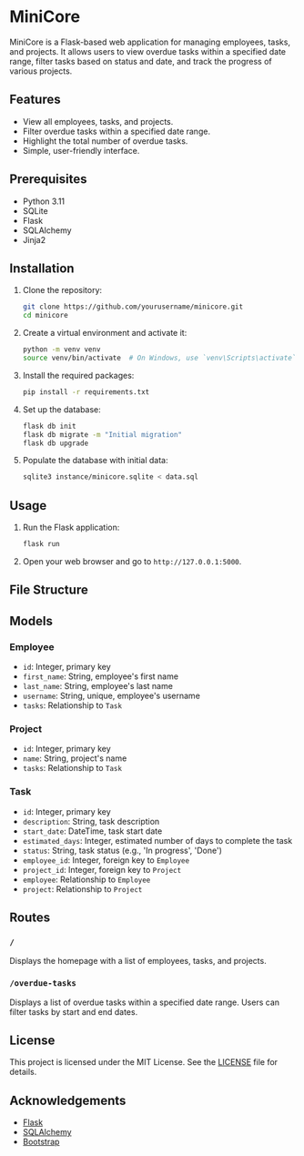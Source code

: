 # MiniCore

MiniCore is a Flask-based web application for managing employees, tasks, and projects. It allows users to view overdue tasks within a specified date range, filter tasks based on status and date, and track the progress of various projects.

## Features

- View all employees, tasks, and projects.
- Filter overdue tasks within a specified date range.
- Highlight the total number of overdue tasks.
- Simple, user-friendly interface.

## Prerequisites

- Python 3.11
- SQLite
- Flask
- SQLAlchemy
- Jinja2

## Installation

1. Clone the repository:

    ```bash
    git clone https://github.com/yourusername/minicore.git
    cd minicore
    ```

2. Create a virtual environment and activate it:

    ```bash
    python -m venv venv
    source venv/bin/activate  # On Windows, use `venv\Scripts\activate`
    ```

3. Install the required packages:

    ```bash
    pip install -r requirements.txt
    ```

4. Set up the database:

    ```bash
    flask db init
    flask db migrate -m "Initial migration"
    flask db upgrade
    ```

5. Populate the database with initial data:

    ```bash
    sqlite3 instance/minicore.sqlite < data.sql
    ```

## Usage

1. Run the Flask application:

    ```bash
    flask run
    ```

2. Open your web browser and go to `http://127.0.0.1:5000`.

## File Structure


## Models

### Employee

- `id`: Integer, primary key
- `first_name`: String, employee's first name
- `last_name`: String, employee's last name
- `username`: String, unique, employee's username
- `tasks`: Relationship to `Task`

### Project

- `id`: Integer, primary key
- `name`: String, project's name
- `tasks`: Relationship to `Task`

### Task

- `id`: Integer, primary key
- `description`: String, task description
- `start_date`: DateTime, task start date
- `estimated_days`: Integer, estimated number of days to complete the task
- `status`: String, task status (e.g., 'In progress', 'Done')
- `employee_id`: Integer, foreign key to `Employee`
- `project_id`: Integer, foreign key to `Project`
- `employee`: Relationship to `Employee`
- `project`: Relationship to `Project`

## Routes

### `/`

Displays the homepage with a list of employees, tasks, and projects.

### `/overdue-tasks`

Displays a list of overdue tasks within a specified date range. Users can filter tasks by start and end dates.

## License

This project is licensed under the MIT License. See the [LICENSE](LICENSE) file for details.

## Acknowledgements

- [Flask](https://flask.palletsprojects.com/)
- [SQLAlchemy](https://www.sqlalchemy.org/)
- [Bootstrap](https://getbootstrap.com/)
